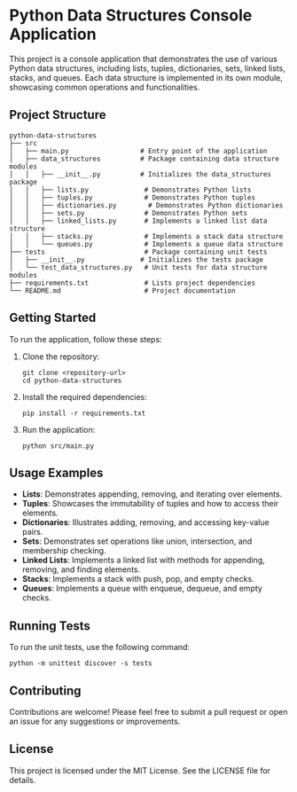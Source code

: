 # Python Data Structures Console Application

This project is a console application that demonstrates the use of various Python data structures, including lists, tuples, dictionaries, sets, linked lists, stacks, and queues. Each data structure is implemented in its own module, showcasing common operations and functionalities.

## Project Structure

```
python-data-structures
├── src
│   ├── main.py                  # Entry point of the application
│   ├── data_structures          # Package containing data structure modules
│   │   ├── __init__.py          # Initializes the data_structures package
│   │   ├── lists.py              # Demonstrates Python lists
│   │   ├── tuples.py             # Demonstrates Python tuples
│   │   ├── dictionaries.py        # Demonstrates Python dictionaries
│   │   ├── sets.py               # Demonstrates Python sets
│   │   ├── linked_lists.py       # Implements a linked list data structure
│   │   ├── stacks.py             # Implements a stack data structure
│   │   └── queues.py             # Implements a queue data structure
├── tests                         # Package containing unit tests
│   ├── __init__.py              # Initializes the tests package
│   └── test_data_structures.py   # Unit tests for data structure modules
├── requirements.txt              # Lists project dependencies
└── README.md                     # Project documentation
```

## Getting Started

To run the application, follow these steps:

1. Clone the repository:
   ```
   git clone <repository-url>
   cd python-data-structures
   ```

2. Install the required dependencies:
   ```
   pip install -r requirements.txt
   ```

3. Run the application:
   ```
   python src/main.py
   ```

## Usage Examples

- **Lists**: Demonstrates appending, removing, and iterating over elements.
- **Tuples**: Showcases the immutability of tuples and how to access their elements.
- **Dictionaries**: Illustrates adding, removing, and accessing key-value pairs.
- **Sets**: Demonstrates set operations like union, intersection, and membership checking.
- **Linked Lists**: Implements a linked list with methods for appending, removing, and finding elements.
- **Stacks**: Implements a stack with push, pop, and empty checks.
- **Queues**: Implements a queue with enqueue, dequeue, and empty checks.

## Running Tests

To run the unit tests, use the following command:

```
python -m unittest discover -s tests
```

## Contributing

Contributions are welcome! Please feel free to submit a pull request or open an issue for any suggestions or improvements.

## License

This project is licensed under the MIT License. See the LICENSE file for details.